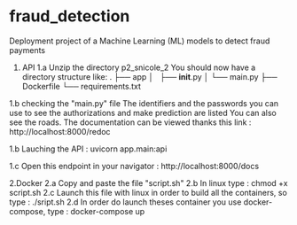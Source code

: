 # fraud_detection
Deployment project of a Machine Learning (ML) models to detect fraud payments
1. API 
1.a Unzip the directory p2_snicole_2 
You should now have a directory structure like:
.
├── app
│   ├── __init__.py
│   └── main.py
├── Dockerfile
└── requirements.txt

1.b checking the "main.py" file
The identifiers and the passwords you can use to see the authorizations and make prediction are listed
You can also see the roads. The documentation can be viewed thanks this link :  http://localhost:8000/redoc

1.b Lauching the API :
uvicorn app.main:api

1.c Open this endpoint in your navigator :
http://localhost:8000/docs


2.Docker
2.a Copy and paste the file "script.sh"
2.b In linux type : chmod +x script.sh
2.c Launch this file with linux in order to build all the containers, so type : ./sript.sh
2.d In order do launch theses container you use docker-compose, type : docker-compose up
